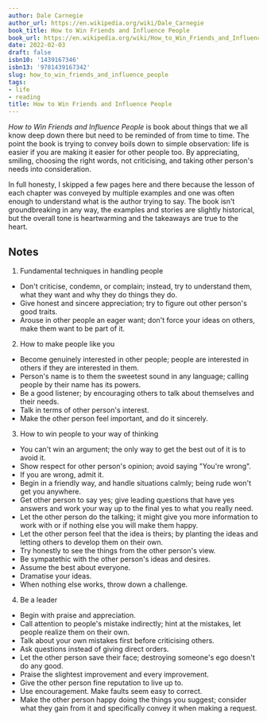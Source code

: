```yaml
---
author: Dale Carnegie
author_url: https://en.wikipedia.org/wiki/Dale_Carnegie
book_title: How to Win Friends and Influence People
book_url: https://en.wikipedia.org/wiki/How_to_Win_Friends_and_Influence_People
date: 2022-02-03
draft: false
isbn10: '1439167346'
isbn13: '9781439167342'
slug: how_to_win_friends_and_influence_people
tags:
- life
- reading
title: How to Win Friends and Influence People
---
```



_How to Win Friends and Influence People_ is book about things that we all know deep down there
but need to be reminded of from time to time. The point the book is trying to convey boils down
to simple observation: life is easier if you are making it easier for other people too.
By appreciating, smiling, choosing the right words, not criticising, and taking other person's needs
into consideration.

In full honesty, I skipped a few pages here and there because the lesson of each chapter was
conveyed by multiple examples and one was often enough to understand what is the author trying to say.
The book isn't groundbreaking in any way, the examples and stories are slightly historical,
but the overall tone is heartwarming and the takeaways are true to the heart.

## Notes

1. Fundamental techniques in handling people

  - Don't criticise, condemn, or complain; instead, try to understand them, what they want and why they do things they do.
  - Give honest and sincere appreciation; try to figure out other person's good traits.
  - Arouse in other people an eager want; don't force your ideas on others, make them want to be part of it.

2. How to make people like you

  - Become genuinely interested in other people; people are interested in others if they are interested in them.
  - Person's name is to them the sweetest sound in any language; calling people by their name has its powers.
  - Be a good listener; by encouraging others to talk about themselves and their needs.
  - Talk in terms of other person's interest.
  - Make the other person feel important, and do it sincerely.

3. How to win people to your way of thinking

  - You can't win an argument; the only way to get the best out of it is to avoid it.
  - Show respect for other person's opinion; avoid saying "You're wrong".
  - If you are wrong, admit it.
  - Begin in a friendly way, and handle situations calmly; being rude won't get you anywhere.
  - Get other person to say yes; give leading questions that have yes answers and work your way up to the final yes to what you really need.
  - Let the other person do the talking; it might give you more information to work with or if nothing else you will make them happy.
  - Let the other person feel that the idea is theirs; by planting the ideas and letting others to develop them on their own.
  - Try honestly to see the things from the other person's view.
  - Be sympatethic with the other person's ideas and desires.
  - Assume the best about everyone.
  - Dramatise your ideas.
  - When nothing else works, throw down a challenge.

4. Be a leader

  - Begin with praise and appreciation.
  - Call attention to people's mistake indirectly; hint at the mistakes, let people realize them on their own.
  - Talk about your own mistakes first before criticising others.
  - Ask questions instead of giving direct orders.
  - Let the other person save their face; destroying someone's ego doesn't do any good.
  - Praise the slightest improvement and every improvement.
  - Give the other person fine reputation to live up to.
  - Use encouragement. Make faults seem easy to correct.
  - Make the other person happy doing the things you suggest; consider what they gain from it and specifically convey it when making a request.


